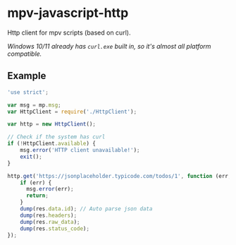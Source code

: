 # mpv-javascript-http

Http client for mpv scripts (based on curl).

_Windows 10/11 already has `curl.exe` built in, so it's almost all platform compatible._

## Example

```javascript
'use strict';

var msg = mp.msg;
var HttpClient = require('./HttpClient');

var http = new HttpClient();

// Check if the system has curl
if (!HttpClient.available) {
    msg.error('HTTP client unavailable!');
    exit();
}

http.get('https://jsonplaceholder.typicode.com/todos/1', function (err, res) {
    if (err) {
      msg.error(err);
      return;
    }
    dump(res.data.id); // Auto parse json data
    dump(res.headers);
    dump(res.raw_data);
    dump(res.status_code);
});
```
